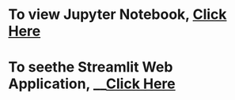 # To view Jupyter Notebook, __[Click Here](https://nbviewer.jupyter.org/github/joeanton719/My-Data-Science-Projects/blob/main/6.%20Used%20Car%20Price%20Prediction/Used_Car_Price.ipynb)__

# To seethe Streamlit Web Application, __[Click Here](https://share.streamlit.io/joeanton719/car-price-prediction-with-model-deployment-using-streamlit/main/app.py)
